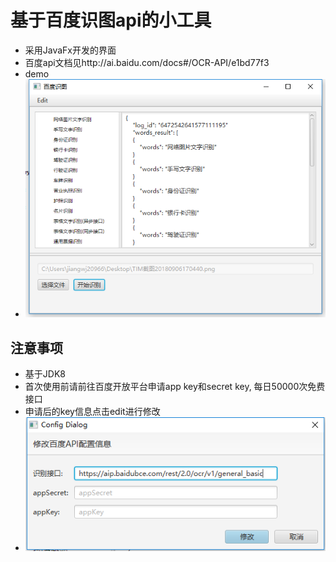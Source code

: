 # 基于百度识图api的小工具

- 采用JavaFx开发的界面
- 百度api文档见http://ai.baidu.com/docs#/OCR-API/e1bd77f3
- demo
- ![demo-img](./res/demo-display.png)

## 注意事项
- 基于JDK8
- 首次使用前请前往百度开放平台申请app key和secret key, 每日50000次免费接口
- 申请后的key信息点击edit进行修改
- ![demo-img](./res/demo-config.png)